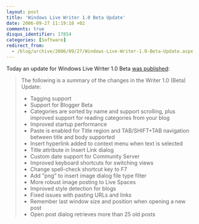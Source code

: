 ```yaml
---
layout: post
title: 'Windows Live Writer 1.0 Beta Update'
date: 2006-09-27 11:19:18 +02
comments: true
disqus_identifier: 17854
categories: [Software]
redirect_from:
  - /blog/archive/2006/09/27/Windows-Live-Writer-1.0-Beta-Update.aspx
---
```


Today an update for Windows Live Writer 1.0 Beta [was published](http://windowslivewriter.spaces.live.com/blog/cns!D85741BB5E0BE8AA!702.entry):

> The following is a summary of the changes in the Writer 1.0 (Beta) Update:
>
> -   Tagging support
> -   Support for Blogger Beta
> -   Categories are sorted by name and support scrolling, plus improved support for reading categories from your blog
> -   Improved startup performance
> -   Paste is enabled for Title region and TAB/SHIFT+TAB navigation between title and body supported
> -   Insert hyperlink added to context menu when text is selected
> -   Title attribute in Insert Link dialog
> -   Custom date support for Community Server
> -   Improved keyboard shortcuts for switching views
> -   Change spell-check shortcut key to F7
> -   Add "png" to insert image dialog file type filter
> -   More robust image posting to Live Spaces
> -   Improved style detection for blogs 
> -   Fixed issues with pasting URLs and links
> -   Remember last window size and position when opening a new post
> -   Open post dialog retrieves more than 25 old posts


